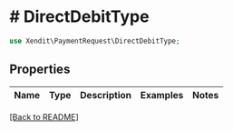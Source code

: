 # # DirectDebitType


```php
use Xendit\PaymentRequest\DirectDebitType;
```

## Properties

Name | Type | Description | Examples | Notes
------------ | ------------- | ------------- | ------------- | ------------- 

[[Back to README]](../../README.md)
